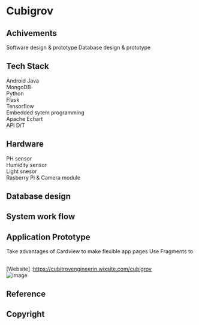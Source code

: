 # Cubigrov
## Achivements
Software design & prototype
Database design & prototype

## Tech Stack
Android Java  
MongoDB  
Python   
Flask  
Tensorflow  
Embedded sytem programming  
Apache Echart  
API D/T

## Hardware
PH sensor  
Humidity sensor  
Light snesor  
Rasberry Pi & Camera module  

## Database design

## System work flow

## Application Prototype
Take advantages of Cardview to make flexible app pages
Use Fragments to  

##
[Website] :https://cubitrovengineerin.wixsite.com/cubigrov  
![image](https://user-images.githubusercontent.com/42330996/214218029-d312e876-1899-4585-ad0b-b8bc4d6d669d.png)


## Reference

## Copyright


 
